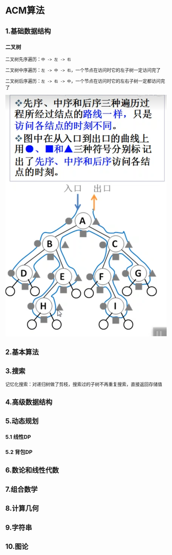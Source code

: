 # ACM算法

## 1.基础数据结构





### 二叉树

二叉树先序遍历：`中 -> 左 -> 右`

二叉树中序遍历：`左 -> 中 -> 右`，一个节点在访问时它的左子树一定访问完了

二叉树后序遍历：`左 -> 右 -> 中`，一个节点在访问时它的左右子树一定都访问完了

![二叉树遍历](../assets/二叉树遍历.png)


## 2.基本算法



## 3.搜索

记忆化搜索：对递归树做了剪枝，搜索过的子树不再重复搜索，直接返回存储值





## 4.高级数据结构


## 5.动态规划

### 5.1 线性DP


### 5.2 背包DP






## 6.数论和线性代数


## 7.组合数学

## 8.计算几何


## 9.字符串


## 10.图论

